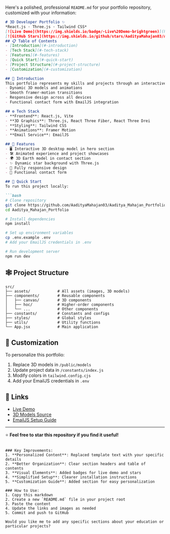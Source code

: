 Here's a polished, professional `README.md` for your portfolio repository, customized with your information:

```markdown
# 3D Developer Portfolio ✨  
*React.js · Three.js · Tailwind CSS*
[![Live Demo](https://img.shields.io/badge/-Live%20Demo-brightgreen)](https://aadityamahajan.netlify.app/)
[![GitHub Stars](https://img.shields.io/github/stars/AadityaMahajan03/Aaditya_Mahajan_Portfolio?style=social)](https://github.com/AadityaMahajan03/Portfolio)
## 📋 Table of Contents
- [Introduction](#-introduction)
- [Tech Stack](#-tech-stack)
- [Features](#-features)
- [Quick Start](#-quick-start)
- [Project Structure](#-project-structure)
- [Customization](#-customization)

## 🤖 Introduction
This portfolio represents my skills and projects through an interactive 3D experience. Key highlights include:
- Dynamic 3D models and animations
- Smooth framer-motion transitions
- Responsive design across all devices
- Functional contact form with EmailJS integration

## ⚙️ Tech Stack
- **Frontend**: React.js, Vite
- **3D Graphics**: Three.js, React Three Fiber, React Three Drei
- **Styling**: Tailwind CSS
- **Animations**: Framer Motion
- **Email Service**: EmailJS

## 🔋 Features
- 🖥️ Interactive 3D desktop model in hero section
- 🛠️ Animated experience and project showcases
- 🌍 3D Earth model in contact section
- ✨ Dynamic star background with Three.js
- 📱 Fully responsive design
- 📧 Functional contact form

## 🤸 Quick Start
To run this project locally:

```bash
# Clone repository
git clone https://github.com/AadityaMahajan03/Aaditya_Mahajan_Portfolio.git
cd Aaditya_Mahajan_Portfolio

# Install dependencies
npm install

# Set up environment variables
cp .env.example .env
# Add your EmailJS credentials in .env

# Run development server
npm run dev
```

## 🕸️ Project Structure
```
src/
├── assets/            # All assets (images, 3D models)
├── components/        # Reusable components
│   ├── canvas/        # 3D components
│   ├── hoc/           # Higher-order components
│   └── ...            # Other components
├── constants/         # Constants and configs
├── styles/            # Global styles
├── utils/             # Utility functions
└── App.jsx            # Main application
```

## 🎨 Customization
To personalize this portfolio:
1. Replace 3D models in `/public/models`
2. Update project data in `/constants/index.js`
3. Modify colors in `tailwind.config.cjs`
4. Add your EmailJS credentials in `.env`

## 🔗 Links
- [Live Demo](https://aadityamahajan.netlify.app/)
- [3D Models Source](https://sketchfab.com)
- [EmailJS Setup Guide](https://www.emailjs.com/docs/)

---

⭐ **Feel free to star this repository if you find it useful!**
```

### Key Improvements:
1. **Personalized Content**: Replaced template text with your specific details
2. **Better Organization**: Clear section headers and table of contents
3. **Visual Elements**: Added badges for live demo and stars
4. **Simplified Setup**: Clearer installation instructions
5. **Customization Guide**: Added section for easy personalization

### How to Use:
1. Copy this markdown
2. Create a new `README.md` file in your project root
3. Paste the content
4. Update the links and images as needed
5. Commit and push to GitHub

Would you like me to add any specific sections about your education or particular projects?
